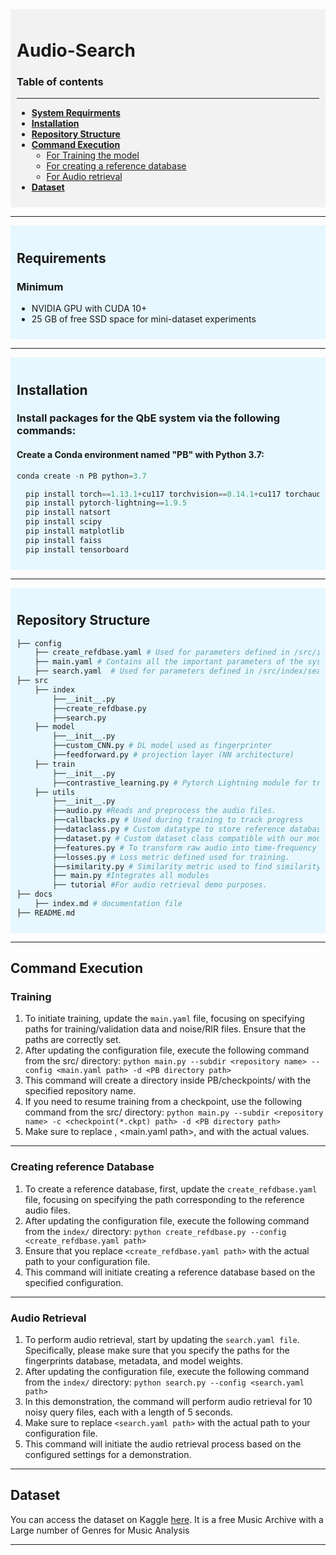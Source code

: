 <div style="background-color: #f2f2f2; padding: 10px;">

  # Audio-Search

### Table of contents 
----------------------------------------------------------------------
* [**System Requirments**](#requirements)
* [**Installation**](#installation)
* [**Repository Structure**](#repository-structure)
* [**Command Execution**](#command-execution)
    * [For Training the model](#training)
    * [For creating a reference database](#creating-reference-database)
    * [For Audio retrieval](#audio-retrieval)
* [**Dataset**](#dataset)
</div>

---------------------------------------------------------------------------------------------------------------------------
<div style="background-color: #e6f7ff; padding: 10px;">

## Requirements
### Minimum
* NVIDIA GPU with CUDA 10+
* 25 GB of free SSD space for mini-dataset experiments
</div>


--------------------------------------------------------------------------------------------------------------------------
<div style="background-color: #e6f7ff; padding: 10px;">

## Installation
### Install packages for the QbE system via the following commands:
#### Create a Conda environment named "PB" with Python 3.7:
   ```python
   conda create -n PB python=3.7
```
 ```python
   pip install torch==1.13.1+cu117 torchvision==0.14.1+cu117 torchaudio==0.13.1 --extra-index-url https://download.pytorch.org/whl/cu117
   pip install pytorch-lightning==1.9.5
   pip install natsort
   pip install scipy
   pip install matplotlib 
   pip install faiss
   pip install tensorboard
  ```
</div>

------------------------------------------------------------------------------------------------------------------------------------
<div style="background-color: #e6f7ff; padding: 10px;">

## Repository Structure

```python
├── config
    ├── create_refdbase.yaml # Used for parameters defined in /src/index/create_refdbase.
    ├── main.yaml # Contains all the important parameters of the system and is used for parameters defined in main.py. 
    ├── search.yaml  # Used for parameters defined in /src/index/search.py.
├── src
    ├── index
        ├──__init__.py
        ├──create_refdbase.py
        ├──search.py
    ├── model
        ├──__init__.py
        ├──custom_CNN.py # DL model used as fingerprinter
        ├──feedforward.py # projection layer (NN architecture)
    ├── train
        ├──__init__.py
        ├──contrastive_learning.py # Pytorch Lightning module for training the model.
    ├── utils
        ├──__init__.py
        ├──audio.py #Reads and preprocess the audio files.
        ├──callbacks.py # Used during training to track progress
        ├──dataclass.py # Custom datatype to store reference database. Helps in fast appending to numpy array.
        ├──dataset.py # Custom dataset class compatible with our model training.
        ├──features.py # To transform raw audio into time-frequency representation.
        ├──losses.py # Loss metric defined used for training.
        ├──similarity.py # Similarity metric used to find similarity between embeddings during training.
        ├── main.py #Integrates all modules
        ├── tutorial #For audio retrieval demo purposes.
├── docs
    ├── index.md # documentation file
├── README.md
```
</div>


--------------------------------------------------------------------------------------------
## Command Execution 
### Training
1. To initiate training, update the `main.yaml` file, focusing on specifying paths for training/validation data and noise/RIR files. Ensure that the paths are correctly set.
2. After updating the configuration file, execute the following command from the src/ directory: `python main.py --subdir <repository name> --config <main.yaml
   path> -d <PB directory path>`
3. This command will create a directory inside PB/checkpoints/ with the specified repository name.
4. If you need to resume training from a checkpoint, use the following command from the src/ directory: `python main.py --subdir <repository name> -c <checkpoint(*.ckpt)
   path> -d <PB directory path>`
5. Make sure to replace <repository name>, <main.yaml path>, and <PB directory path> with the actual values. 
---------------------------------------------------------------------------------------------------------------------
### Creating reference Database
1. To create a reference database, first, update the `create_refdbase.yaml` file, focusing on specifying the path corresponding to the reference audio files.
2. After updating the configuration file, execute the following command from the `index/` directory: `python create_refdbase.py --config <create_refdbase.yaml path>`
3. Ensure that you replace `<create_refdbase.yaml path>` with the actual path to your configuration file.
4. This command will initiate creating a reference database based on the specified configuration.
--------------------------------------------------------------------------------------------------------------------
### Audio Retrieval
1. To perform audio retrieval, start by updating the `search.yaml file`. Specifically, please make sure that you specify the paths for the fingerprints database, metadata, and model weights.
2. After updating the configuration file, execute the following command from the `index/` directory: `python search.py --config <search.yaml path>`
3. In this demonstration, the command will perform audio retrieval for 10 noisy query files, each with a length of 5 seconds.
4. Make sure to replace `<search.yaml path>` with the actual path to your configuration file.
5. This command will initiate the audio retrieval process based on the configured settings for a demonstration.
   
------------------------------------------------------------------------------------------------------------------------------
## Dataset
You can access the dataset on Kaggle [here](https://www.kaggle.com/datasets/imsparsh/fma-free-music-archive-small-medium?select=fma_medium).
It is a free Music Archive with a Large number of Genres for Music Analysis

-----------------------------------------------------------------------------------------------------------------------------------------------------------
